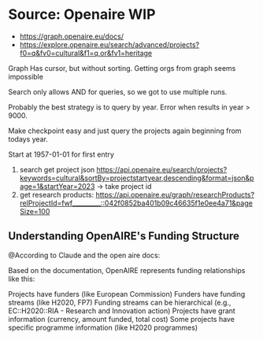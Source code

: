 # Source: Openaire WIP 

* https://graph.openaire.eu/docs/
* https://explore.openaire.eu/search/advanced/projects?f0=q&fv0=cultural&f1=q,or&fv1=heritage

Graph Has cursor, but without sorting.
Getting orgs from graph seems impossible

Search only allows AND for queries, so we got to use multiple runs.

Probably the best strategy is to query by year. Error when results in year > 9000.

Make checkpoint easy and just query the projects again beginning from todays year.

Start at 1957-01-01 for first entry

1. search get project json https://api.openaire.eu/search/projects?keywords=cultural&sortBy=projectstartyear,descending&format=json&page=1&startYear=2023
    -> take project id
2. get research products: https://api.openaire.eu/graph/researchProducts?relProjectId=fwf_________::042f0852ba401b09c46635f1e0ee4a71&pageSize=100

## Understanding OpenAIRE's Funding Structure

@According to Claude and the open aire docs:

Based on the documentation, OpenAIRE represents funding relationships like this:

Projects have funders (like European Commission)
Funders have funding streams (like H2020, FP7)
Funding streams can be hierarchical (e.g., EC::H2020::RIA - Research and Innovation action)
Projects have grant information (currency, amount funded, total cost)
Some projects have specific programme information (like H2020 programmes)


